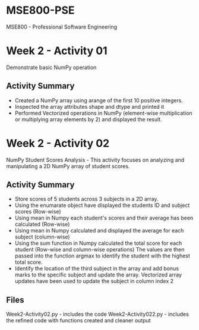 # MSE800-PSE
MSE800 - Professional Software Engineering

# Week 2 - Activity 01
Demonstrate basic NumPy operation

## Activity Summary
- Created a NumPy array using arange of the first 10 positive integers.
- Inspected the array attributes shape and dtype and printed it
- Performed Vectorized operations in NumPy (element-wise multiplication or multiplying array elements by 2) and displayed the result.

# Week 2 - Activity 02
NumPy Student Scores Analysis - This activity focuses on analyzing and manipulating a 2D NumPy array of student scores.

## Activity Summary
- Store scores of 5 students across 3 subjects in a 2D array.
- Using the enumarate object have displayed the students ID and subject scores (Row-wise)
- Using mean in Numpy each student's scores and their average has been calculated (Row-wise)
- Using mean in Numpy calculated and displayed the average for each subject (column-wise)
- Using the sum function in Numpy calculated the total score for each student (Row-wise and column-wise operations)
    The values are then passed into the function argmax to identify the student with the highest total score.
- Identify the location of the third subject in the array and add bonus marks to the specific subject and update the array.
    Vectorized array updates have been used to update the subject in column index 2

## Files
Week2-Activity02.py  - includes the code
Week2-Activity022.py - includes the refined code with functions created and cleaner output